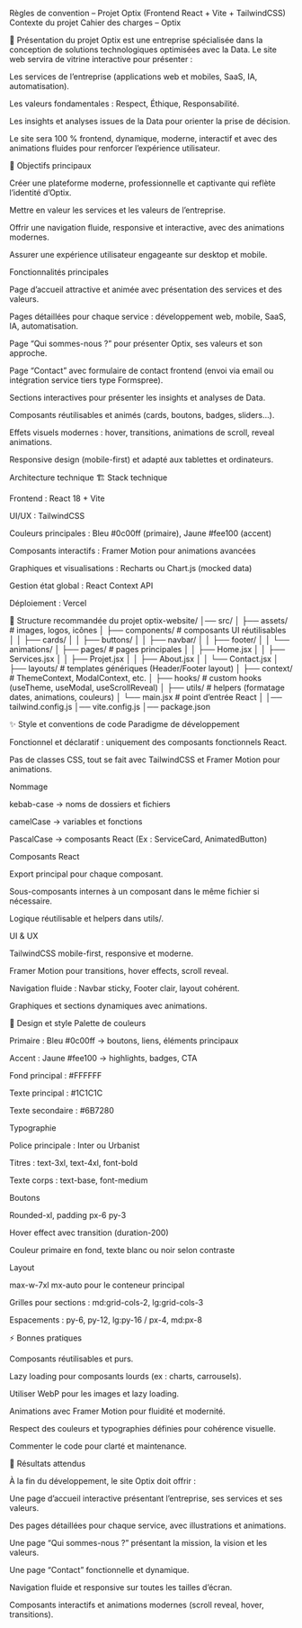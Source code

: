 Règles de convention – Projet Optix (Frontend React + Vite + TailwindCSS)
Contexte du projet
Cahier des charges – Optix

🎯 Présentation du projet
Optix est une entreprise spécialisée dans la conception de solutions technologiques optimisées avec la Data. Le site web servira de vitrine interactive pour présenter :

Les services de l’entreprise (applications web et mobiles, SaaS, IA, automatisation).

Les valeurs fondamentales : Respect, Éthique, Responsabilité.

Les insights et analyses issues de la Data pour orienter la prise de décision.

Le site sera 100 % frontend, dynamique, moderne, interactif et avec des animations fluides pour renforcer l’expérience utilisateur.

🛑 Objectifs principaux

Créer une plateforme moderne, professionnelle et captivante qui reflète l’identité d’Optix.

Mettre en valeur les services et les valeurs de l’entreprise.

Offrir une navigation fluide, responsive et interactive, avec des animations modernes.

Assurer une expérience utilisateur engageante sur desktop et mobile.

Fonctionnalités principales

Page d’accueil attractive et animée avec présentation des services et des valeurs.

Pages détaillées pour chaque service : développement web, mobile, SaaS, IA, automatisation.

Page “Qui sommes-nous ?” pour présenter Optix, ses valeurs et son approche.

Page “Contact” avec formulaire de contact frontend (envoi via email ou intégration service tiers type Formspree).

Sections interactives pour présenter les insights et analyses de Data.

Composants réutilisables et animés (cards, boutons, badges, sliders…).

Effets visuels modernes : hover, transitions, animations de scroll, reveal animations.

Responsive design (mobile-first) et adapté aux tablettes et ordinateurs.

Architecture technique
🏗️ Stack technique

Frontend : React 18 + Vite

UI/UX : TailwindCSS

Couleurs principales : Bleu #0c00ff (primaire), Jaune #fee100 (accent)

Composants interactifs : Framer Motion pour animations avancées

Graphiques et visualisations : Recharts ou Chart.js (mocked data)

Gestion état global : React Context API

Déploiement : Vercel

📂 Structure recommandée du projet
optix-website/
│── src/
│   ├── assets/          # images, logos, icônes
│   ├── components/      # composants UI réutilisables
│   │   ├── cards/
│   │   ├── buttons/
│   │   ├── navbar/
│   │   ├── footer/
│   │   └── animations/
│   ├── pages/           # pages principales
│   │   ├── Home.jsx
│   │   ├── Services.jsx
│   │   ├── Projet.jsx
│   │   ├── About.jsx
│   │   └── Contact.jsx
│   ├── layouts/         # templates génériques (Header/Footer layout)
│   ├── context/         # ThemeContext, ModalContext, etc.
│   ├── hooks/           # custom hooks (useTheme, useModal, useScrollReveal)
│   ├── utils/           # helpers (formatage dates, animations, couleurs)
│   └── main.jsx         # point d’entrée React
│
│── tailwind.config.js
│── vite.config.js
│── package.json

✨ Style et conventions de code
Paradigme de développement

Fonctionnel et déclaratif : uniquement des composants fonctionnels React.

Pas de classes CSS, tout se fait avec TailwindCSS et Framer Motion pour animations.

Nommage

kebab-case → noms de dossiers et fichiers

camelCase → variables et fonctions

PascalCase → composants React (Ex : ServiceCard, AnimatedButton)

Composants React

Export principal pour chaque composant.

Sous-composants internes à un composant dans le même fichier si nécessaire.

Logique réutilisable et helpers dans utils/.

UI & UX

TailwindCSS mobile-first, responsive et moderne.

Framer Motion pour transitions, hover effects, scroll reveal.

Navigation fluide : Navbar sticky, Footer clair, layout cohérent.

Graphiques et sections dynamiques avec animations.

🎨 Design et style
Palette de couleurs

Primaire : Bleu #0c00ff → boutons, liens, éléments principaux

Accent : Jaune #fee100 → highlights, badges, CTA

Fond principal : #FFFFFF

Texte principal : #1C1C1C

Texte secondaire : #6B7280

Typographie

Police principale : Inter ou Urbanist

Titres : text-3xl, text-4xl, font-bold

Texte corps : text-base, font-medium

Boutons

Rounded-xl, padding px-6 py-3

Hover effect avec transition (duration-200)

Couleur primaire en fond, texte blanc ou noir selon contraste

Layout

max-w-7xl mx-auto pour le conteneur principal

Grilles pour sections : md:grid-cols-2, lg:grid-cols-3

Espacements : py-6, py-12, lg:py-16 / px-4, md:px-8

⚡ Bonnes pratiques

Composants réutilisables et purs.

Lazy loading pour composants lourds (ex : charts, carrousels).

Utiliser WebP pour les images et lazy loading.

Animations avec Framer Motion pour fluidité et modernité.

Respect des couleurs et typographies définies pour cohérence visuelle.

Commenter le code pour clarté et maintenance.

📌 Résultats attendus

À la fin du développement, le site Optix doit offrir :

Une page d’accueil interactive présentant l’entreprise, ses services et ses valeurs.

Des pages détaillées pour chaque service, avec illustrations et animations.

Une page “Qui sommes-nous ?” présentant la mission, la vision et les valeurs.

Une page “Contact” fonctionnelle et dynamique.

Navigation fluide et responsive sur toutes les tailles d’écran.

Composants interactifs et animations modernes (scroll reveal, hover, transitions).